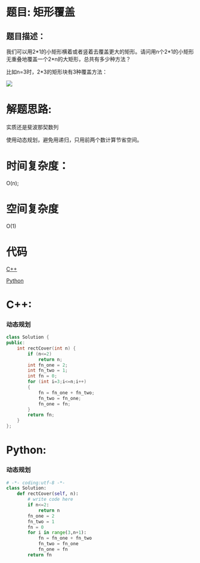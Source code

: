 # 题目: 矩形覆盖

## 题目描述：
我们可以用2\*1的小矩形横着或者竖着去覆盖更大的矩形。请问用n个2\*1的小矩形无重叠地覆盖一个2\*n的大矩形，总共有多少种方法？

比如n=3时，2\*3的矩形块有3种覆盖方法：

![](https://uploadfiles.nowcoder.com/images/20200218/6384065_1581999858239_64E40A35BE277D7E7C87D4DCF588BE84)
  
# 解题思路:
  实质还是斐波那契数列
  
  使用动态规划，避免用递归，只用前两个数计算节省空间。
# 时间复杂度：
O(n);
# 空间复杂度
  O(1)
  
# 代码

[C++](./RectCover.cpp)

[Python](./RectCover.py)

# C++: 
### 动态规划
```c++
class Solution {
public:
    int rectCover(int n) {
        if (n<=2)
            return n;
        int fn_one = 2;
        int fn_two = 1;
        int fn = 0;
        for (int i=3;i<=n;i++)
        {
            fn = fn_one + fn_two;
            fn_two = fn_one;
            fn_one = fn;
        }
        return fn;
    }
};
```
# Python:
### 动态规划
```python
# -*- coding:utf-8 -*-
class Solution:
    def rectCover(self, n):
        # write code here
        if n<=2:
            return n
        fn_one = 2
        fn_two = 1
        fn = 0
        for i in range(3,n+1):
            fn = fn_one + fn_two
            fn_two = fn_one
            fn_one = fn
        return fn
```
